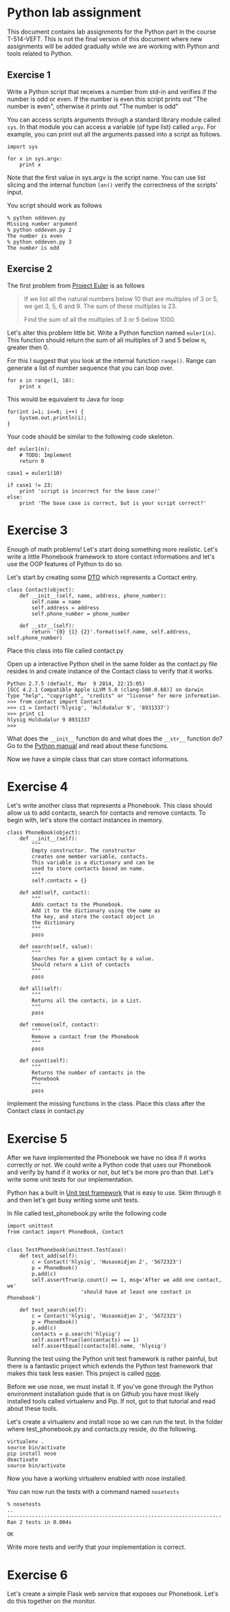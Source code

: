 # Python lab assignment
This document contains lab assignments for the Python part in the course T-514-VEFT. This is not the final version of this document where new assignments will be added gradually while we are working with Python and tools related to Python.

## Exercise 1
Write a Python script that receives a number from std-in and verifies if the number is odd or even. If the number is even this script prints out "The number is even", otherwise it prints out "The number is odd"

You can access scripts arguments through a standard library module called `sys`. In that module you can access a variable (of type list) called `argv`. For example, you can print out all the arguments passed into a script as follows.

	import sys

	for x in sys.argv:
		print x

Note that the first value in sys.argv is the script name. You can use list slicing and the internal function `len()` verify the correctness of the scripts' input.

You script should work as follows

	% python oddeven.py
	Missing number argument
	% python oddeven.py 2
	The number is even
	% python oddeven.py 3
	The number is odd

## Exercise 2
The first problem from [Project Euler](https://projecteuler.net/) is as follows

> If we list all the natural numbers below 10 that are multiples of 3 or 5, we get 3, 5, 6 and 9. The sum of these multiples is 23.
> 
> Find the sum of all the multiples of 3 or 5 below 1000.

Let's alter this problem little bit. Write a Python function named `euler1(n)`. This function should return the sum of all multiples of 3 and 5 below n, greater then 0.

For this I suggest that you look at the internal function `range()`. Range can generate a list of number sequence that you can loop over.

	for x in range(1, 10):
		print x
		
This would be equivalent to Java for loop

	for(int i=1; i<=9; i++) {
		System.out.println(i);
	}

Your code should be similar to the following code skeleton.

	def euler1(n):
		# TODO: Implement
		return 0

	case1 = euler1(10)

	if case1 != 23:
	    print 'script is incorrect for the base case!'
	else:
	    print 'The base case is correct, but is your script correct?'




# Exercise 3
Enough of math problems! Let's start doing something more realistic. Let's write a little Phonebook framework to store contact informations and let's use the OOP features of Python to do so.

Let's start by creating some [DTO](http://en.wikipedia.org/wiki/Data_transfer_object) which represents a Contact entry.

	class Contact(object):
	    def __init__(self, name, address, phone_number):
	        self.name = name
	        self.address = address
	        self.phone_number = phone_number
	
	    def __str__(self):
	        return '{0} {1} {2}'.format(self.name, self.address, self.phone_number)

Place this class into file called contact.py

Open up a interactive Python shell in the same folder as the contact.py file resides in and create instance of the Contact class to verify that it works.

	Python 2.7.5 (default, Mar  9 2014, 22:15:05)
	[GCC 4.2.1 Compatible Apple LLVM 5.0 (clang-500.0.68)] on darwin
	Type "help", "copyright", "credits" or "license" for more information.
	>>> from contact import Contact
	>>> c1 = Contact('hlysig', 'Huldudalur 9', '8931337')
	>>> print c1
	hlysig Huldudalur 9 8931337
	>>>
	
What does the `__init__` function do and what does the `__str__` function do? Go to the [Python manual](https://docs.python.org/2/reference/datamodel.html) and read about these functions.

Now we have a simple class that can store contact informations.
	
# Exercise 4
Let's write another class that represents a Phonebook. This class should allow us to add contacts, search for contacts and remove contacts. To begin with, let's store the contact instances in memory.

	class PhoneBook(object):
		def __init__(self):
			"""
			Empty constructor. The constructor
			creates one member variable, contacts.
			This variable is a dictionary and can be
			used to store contacts based on name.
			"""
			self.contacts = {}
		
		def add(self, contact):
			"""
			Adds contact to the Phonebook.
			Add it to the dictionary using the name as
			the key, and store the contact object in
			the dictionary
			"""
			pass
		
		def search(self, value):
			"""
			Searches for a given contact by a value.
			Should return a List of contacts
			"""
			pass
			
		def all(self):
			"""
			Returns all the contacts, in a List.
			"""
			pass
		
		def remove(self, contact):
			"""
			Remove a contact from the Phonebook
			"""
			pass
		
		def count(self):
			"""
			Returns the number of contacts in the
			Phonebook
			"""
			pass

Implement the missing functions in the class. Place this class after the Contact class in contact.py

# Exercise 5
After we have implemented the Phonebook we have no idea if it works correctly or not. We could write a Python code that uses our Phonebook and verify by hand if it works or not, but let's be more pro than that. Let's write some unit tests for our implementation.

Python has a built in [Unit test framework](https://docs.python.org/2/library/unittest.html) that is easy to use. Skim through it and then let's get busy writing some unit tests.

In file called test_phonebook.py write the following code

	import unittest
	from contact import PhoneBook, Contact
	
	
	class TestPhonebook(unittest.TestCase):
	    def test_add(self):
	        c = Contact('hlysig', 'Husasmidjan 2', '5672323')
	        p = PhoneBook()
	        p.add(c)
	        self.assertTrue(p.count() == 1, msg='After we add one contact, we'
	                        'should have at least one contact in Phonebook')
	
	    def test_search(self):
	        c = Contact('hlysig', 'Husasmidjan 2', '5672323')
	        p = PhoneBook()
	        p.add(c)
	        contacts = p.search('hlysig')
	        self.assertTrue(len(contacts) == 1)
	        self.assertEqual(contacts[0].name, 'hlysig')

Running the test using the Python unit test framework is rather painful, but there is a fantastic project which extends the Python test framework that makes this task less easier. This project is called [nose](https://nose.readthedocs.org/en/latest/).

Before we use nose, we must install it. If you've gone through the Python environment installation guide that is on Github you have most likely installed tools called virtualenv and Pip. If not, got to that tutorial and read about these tools.

Let's create a virtualenv and install nose so we can run the test. In the folder where test_phonebook.py and contacts.py reside, do the following.

	virtualenv .
	source bin/activate
	pip install nose
	deactivate
	source bin/activate

Now you have a working virtualenv enabled with nose installed.

You can now run the tests with a command named `nosetests`

	% nosetests
	..
	----------------------------------------------------------------------
	Ran 2 tests in 0.004s
	
	OK

Write more tests and verify that your implementation is correct.



# Exercise 6
Let's create a simple Flask web service that exposes our Phonebook. Let's do this together on the monitor.
		